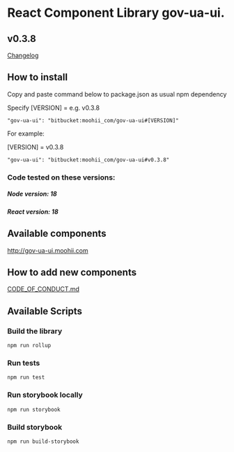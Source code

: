 # React Component Library gov-ua-ui. 

## v0.3.8
[Changelog](Changelog.md)

## How to install

Copy and paste command below to package.json as usual npm dependency

Specify [VERSION] = e.g. v0.3.8
```
"gov-ua-ui": "bitbucket:moohii_com/gov-ua-ui#[VERSION]"
```

For example:

[VERSION] = v0.3.8

```
"gov-ua-ui": "bitbucket:moohii_com/gov-ua-ui#v0.3.8"
```

### Code tested on these versions:

##### Node version: 18

##### React version: 18 

## Available components

http://gov-ua-ui.moohii.com

## How to add new components

[CODE_OF_CONDUCT.md](CODE_OF_CONDUCT.md)

## Available Scripts

### Build the library

```
npm run rollup
```

### Run tests

```
npm run test
```

### Run storybook locally

```
npm run storybook
```

### Build storybook

```
npm run build-storybook
```
